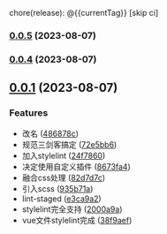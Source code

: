 chore(release): @{{currentTag}} [skip ci]
### [0.0.5](https://github.com/undercurre/vite3/compare/v0.0.4...v0.0.5) (2023-08-07)

### [0.0.4](https://github.com/undercurre/vite3/compare/v0.0.1...v0.0.4) (2023-08-07)

## [0.0.1](https://github.com/undercurre/vite3/compare/935b71a8167a07e2e95cae7bb827f691d633be98...v0.0.1) (2023-08-07)


### Features

* 改名 ([486878c](https://github.com/undercurre/vite3/commit/486878c0dde6265ba09dcff3d58f7b06631f3ef0))
* 规范三剑客搞定 ([72e5bb6](https://github.com/undercurre/vite3/commit/72e5bb62c01b62e77b589c14366437de872561db))
* 加入stylelint ([24f7860](https://github.com/undercurre/vite3/commit/24f7860f240eb50af4e249bd19cad0cd43fefa30))
* 决定使用自定义插件 ([8673fa4](https://github.com/undercurre/vite3/commit/8673fa449df3c26deb00b860b4e1c8d959154d27))
* 融合css处理 ([82d7d7c](https://github.com/undercurre/vite3/commit/82d7d7c1dfc271d24066b5758cb7fdce5e4844af))
* 引入scss ([935b71a](https://github.com/undercurre/vite3/commit/935b71a8167a07e2e95cae7bb827f691d633be98))
* lint-staged ([e3ca9a2](https://github.com/undercurre/vite3/commit/e3ca9a206eecbdbdf53e0bb7a082bd628959075d))
* stylelint完全支持 ([2000a9a](https://github.com/undercurre/vite3/commit/2000a9a4007b08f4df49db6d8a37de3e938fbca3))
* vue文件stylelint完成 ([38f9aef](https://github.com/undercurre/vite3/commit/38f9aefc700138fd3f227c046714535af82920dd))

